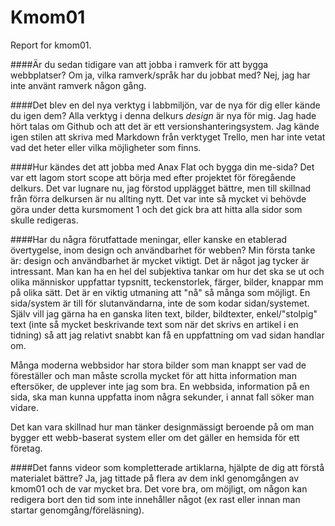 Kmom01
===============================

Report for kmom01.


####Är du sedan tidigare van att jobba i ramverk för att bygga webbplatser? Om ja, vilka ramverk/språk har du jobbat med?
Nej, jag har inte använt ramverk någon gång.

####Det blev en del nya verktyg i labbmiljön, var de nya för dig eller kände du igen dem?
Alla verktyg i denna delkurs *design* är nya för mig. Jag hade hört talas om Github och att det är ett versionshanteringsystem. Jag kände igen stilen att skriva med Markdown från verktyget Trello, men har inte vetat vad det heter eller vilka möjligheter som finns.

####Hur kändes det att jobba med Anax Flat och bygga din me-sida?
Det var ett lagom stort scope att börja med efter projektet för föregående delkurs. Det var lugnare nu, jag förstod upplägget bättre, men till skillnad från förra delkursen är nu allting nytt. Det var inte så mycket vi behövde göra under detta kursmoment 1 och det gick bra att hitta alla sidor som skulle redigeras.

####Har du några förutfattade meningar, eller kanske en etablerad övertygelse, inom design och användbarhet för webben?
Min första tanke är: design och användbarhet är mycket viktigt. Det är något jag tycker är intressant. Man kan ha en hel del subjektiva tankar om hur det ska se ut och olika människor uppfattar typsnitt, teckenstorlek, färger, bilder, knappar mm på olika sätt. Det är en viktig utmaning att "nå" så många som möjligt. En sida/system är till för slutanvändarna, inte de som kodar sidan/systemet. Själv vill jag gärna ha en ganska liten text, bilder, bildtexter, enkel/"stolpig" text (inte så mycket beskrivande text som när det skrivs en artikel i en tidning) så att jag relativt snabbt kan få en uppfattning om vad sidan handlar om.

Många moderna webbsidor har stora bilder som man knappt ser vad de föreställer och man måste scrolla mycket för att hitta information man eftersöker, de upplever inte jag som bra. En webbsida, information på en sida, ska man kunna uppfatta inom några sekunder, i annat fall söker man vidare.

Det kan vara skillnad hur man tänker designmässigt beroende på om man bygger ett webb-baserat system eller om det gäller en hemsida för ett företag.

####Det fanns videor som kompletterade artiklarna, hjälpte de dig att förstå materialet bättre?
Ja, jag tittade på flera av dem inkl genomgången av kmom01 och de var mycket bra. Det vore bra, om möjligt, om någon kan redigera bort den tid som inte innehåller något (ex rast eller innan man startar genomgång/föreläsning).
